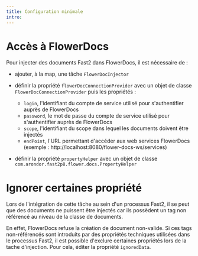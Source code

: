 ```yaml
---
title: Configuration minimale
intro: 
---
```


# Accès à FlowerDocs

Pour injecter des documents Fast2 dans FlowerDocs, il est nécessaire de : 

* ajouter, à la map, une tâche ``FlowerDocInjector``
* définir la propriété ``flowerDocConnectionProvider`` avec un objet de classe ``FlowerDocConnectionProvider`` puis les propriétés : 
 
  * ``login``, l'identifiant du compte de service utilisé pour s'authentifier auprès de FlowerDocs
  * ``password``, le mot de passe du compte de service utilisé pour s'authentifier auprès de FlowerDocs
  * ``scope``, l'identifiant du scope dans lequel les documents doivent être injectés
  * ``endPoint``, l'URL permettant d'accéder aux web services FlowerDocs (exemple :  http://localhost:8080/flower-docs-ws/services)
* définir la propriété ``propertyHelper`` avec un objet de classe ``com.arondor.fast2p8.flower.docs.PropertyHelper`` 


# Ignorer certaines propriété
 
Lors de l'intégration de cette tâche au sein d'un processus Fast2, il se peut que des documents ne puissent être injectés car ils possèdent un tag non référencé au niveau de la classe de documents.

En effet, FlowerDocs refuse la création de document non-valide. Si ces tags non-référencés sont introduits par des propriétés techniques utilisées dans le processus Fast2, il est possible d'exclure certaines propriétés lors de la tache d'injection. Pour cela, éditer la propriété ``ignoredData``.